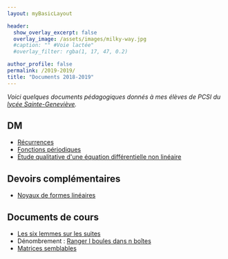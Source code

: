```yaml
---
layout: myBasicLayout

header:
  show_overlay_excerpt: false
  overlay_image: /assets/images/milky-way.jpg
  #caption: "" #Voie lactée"
  #overlay_filter: rgba(1, 17, 47, 0.2)

author_profile: false
permalink: /2019-2019/
title: "Documents 2018-2019"
---
```


*Voici quelques documents pédagogiques donnés à mes élèves de PCSI du [lycée Sainte-Geneviève](https://www.bginette.com).*


## DM
- [Récurrences](DM2_2018_19_recurrence.pdf)
- [Fonctions périodiques](DM4_2018_2019_fonctions_periodiques.pdf)
- [Étude qualitative d'une équation différentielle non linéaire](DM14_2018_2019_étude_qualitative_ED_non_lineaire.pdf)

## Devoirs complémentaires
- [Noyaux de formes linéaires](DS_blanc_2018_19_formes_linéaires.pdf)

## Documents de cours
- [Les six lemmes sur les suites](2018_19_les_six_lemmes.pdf)
- Dénombrement : [Ranger l boules dans n boîtes](boules_indiscernables.pdf)
- [Matrices semblables](2018_2019_matrices_semblables.pdf)